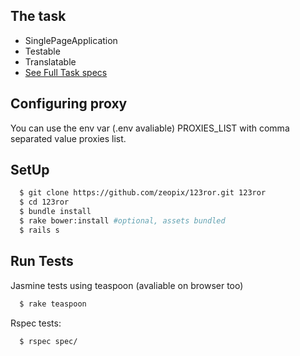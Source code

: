 The task
------------------------------
- SinglePageApplication
- Testable
- Translatable
- [See Full Task specs](task.md)

Configuring proxy
------------------------------
You can use the env var (.env avaliable) PROXIES_LIST with comma separated value proxies list.

SetUp
------------------------------
```bash
  $ git clone https://github.com/zeopix/123ror.git 123ror
  $ cd 123ror
  $ bundle install
  $ rake bower:install #optional, assets bundled
  $ rails s
```
Run Tests
------------------------------
Jasmine tests using teaspoon (avaliable on browser too)
```bash
  $ rake teaspoon
```

Rspec tests:
```bash
  $ rspec spec/
```
